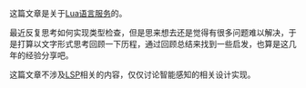 这篇文章是关于[Lua语言服务]的。

最近反复思考如何实现类型检查，但是思来想去还是觉得有很多问题难以解决，于是打算以文字形式思考回顾一下历程，通过回顾总结来找到一些启发，也算是这几年的经验分享吧。

这篇文章不涉及[LSP]相关的内容，仅仅讨论智能感知的相关设计实现。

[Lua语言服务]:(https://github.com/sumneko/lua-language-server)
[LSP]:(https://microsoft.github.io/language-server-protocol/specifications/specification-3-17/)
